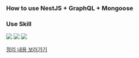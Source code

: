 ### How to use NestJS + GraphQL + Mongoose

### Use Skill

<img src="https://img.shields.io/badge/NestJS-E0234E?style=flat-square&logo=NestJS&logoColor=white"/>  <img src="https://img.shields.io/badge/GraphQL-E10098?style=flat-square&logo=GraphQL&logoColor=white"/>  <img src="https://img.shields.io/badge/MongoDB-47A248?style=flat-square&logo=MongoDB&logoColor=white"/>

[정리 내용 보러가기](https://summer-kylie.tistory.com/entry/NestJS-GraphQL-Mongoose-%EC%84%9C%EB%B2%84-%EA%B5%AC%EC%B6%95%ED%95%98%EA%B8%B0)
